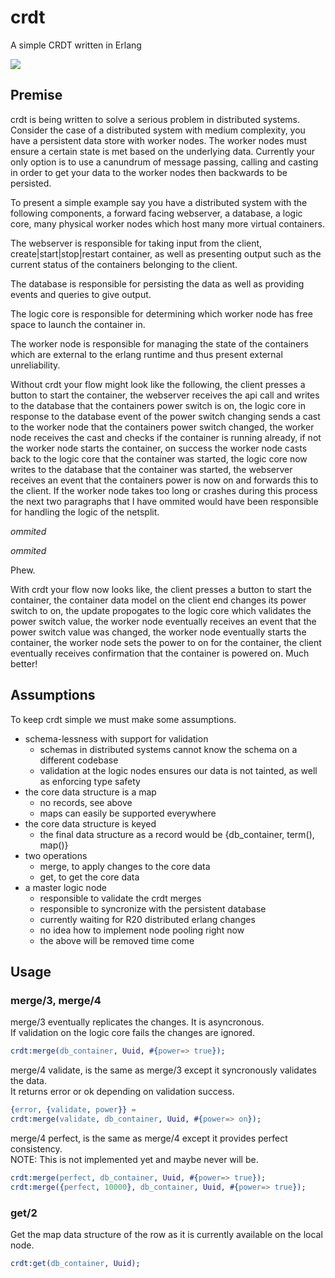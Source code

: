 # crdt
A simple CRDT written in Erlang

<img src="https://www.highstreet.io/wp-content/uploads/2014/12/sync.gif"/>


## Premise

crdt is being written to solve a serious problem in distributed systems.  Consider the case of a distributed system with medium complexity, you have a persistent data store with worker nodes.  The worker nodes must ensure a certain state is met based on the underlying data.  Currently your only option is to use a canundrum of message passing, calling and casting in order to get your data to the worker nodes then backwards to be persisted.  

To present a simple example say you have a distributed system with the following components, a forward facing webserver, a database, a logic core, many physical worker nodes which host many more virtual containers.

The webserver is responsible for taking input from the client, create|start|stop|restart container, as well as presenting output such as the current status of the containers belonging to the client.

The database is responsible for persisting the data as well as providing events and queries to give output.

The logic core is responsible for determining which worker node has free space to launch the container in.

The worker node is responsible for managing the state of the containers which are external to the erlang runtime and thus present external unreliability.

Without crdt your flow might look like the following, the client presses a button to start the container, the webserver receives the api call and writes to the database that the containers power switch is on, the logic core in response to the database event of the power switch changing sends a cast to the worker node that the containers power switch changed, the worker node receives the cast and checks if the container is running already, if not the worker node starts the container, on success the worker node casts back to the logic core that the container was started, the logic core now writes to the database that the container was started, the webserver receives an event that the containers power is now on and forwards this to the client. If the worker node takes too long or crashes during this process the next two paragraphs that I have ommited would have been responsible for handling the logic of the netsplit.

*ommited*
  
*ommited*  
  
Phew.  
  
With crdt your flow now looks like, the client presses a button to start the container, the container data model on the client end changes its power switch to on, the update propogates to the logic core which validates the power switch value, the worker node eventually receives an event that the power switch value was changed, the worker node eventually starts the container, the worker node sets the power to on for the container, the client eventually receives confirmation that the container is powered on. Much better!

## Assumptions

To keep crdt simple we must make some assumptions.  
  - schema-lessness with support for validation
    - schemas in distributed systems cannot know the schema on a different codebase
    - validation at the logic nodes ensures our data is not tainted, as well as enforcing type safety
  - the core data structure is a map
    - no records, see above
    - maps can easily be supported everywhere
  - the core data structure is keyed
    - the final data structure as a record would be {db_container, term(), map()}
  - two operations
    - merge, to apply changes to the core data
    - get, to get the core data
  - a master logic node
    - responsible to validate the crdt merges
    - responsible to syncronize with the persistent database
    - currently waiting for R20 distributed erlang changes
    - no idea how to implement node pooling right now
    - the above will be removed time come

## Usage
### merge/3, merge/4
merge/3 eventually replicates the changes. It is asyncronous.  
If validation on the logic core fails the changes are ignored.  
```erlang
crdt:merge(db_container, Uuid, #{power=> true});
```   
merge/4 validate, is the same as merge/3 except it syncronously validates the data.  
It returns error or ok depending on validation success.  
```erlang
{error, {validate, power}} =
crdt:merge(validate, db_container, Uuid, #{power=> on});
```   
merge/4 perfect, is the same as merge/4 except it provides perfect consistency.  
NOTE: This is not implemented yet and maybe never will be.
```erlang
crdt:merge(perfect, db_container, Uuid, #{power=> true});
crdt:merge({perfect, 10000}, db_container, Uuid, #{power=> true});
```   
### get/2
Get the map data structure of the row as it is currently available on the local node.
```erlang
crdt:get(db_container, Uuid);
```   
